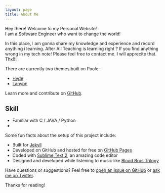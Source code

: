 ```yaml
---
layout: page
title: About Me
---
```


<p class="message">
  Hey there! Welcome to my Personal Website!<br>
 I am a Software Engineer who want to change the world!
</p>

In this place, I am gonna share my knowledge and experience and record anything i learning. After All Teaching is learning right ? 
If you find anything wrong in my tech note! Please feel free to contact me. I will apprecite that. Thx!!!

There are currently two themes built on Poole:

* [Hyde](http://hyde.getpoole.com)
* [Lanyon](http://lanyon.getpoole.com)

Learn more and contribute on [GitHub](https://github.com/poole).

## Skill

* Familiar with  C / JAVA / Python
* 

Some fun facts about the setup of this project include:

* Built for [Jekyll](http://jekyllrb.com)
* Developed on GitHub and hosted for free on [GitHub Pages](https://pages.github.com)
* Coded with [Sublime Text 2](http://sublimetext.com), an amazing code editor
* Designed and developed while listening to music like [Blood Bros Trilogy](https://soundcloud.com/maddecent/sets/blood-bros-series)

Have questions or suggestions? Feel free to [open an issue on GitHub](https://github.com/poole/issues/new) or [ask me on Twitter](https://twitter.com/mdo).

Thanks for reading!
